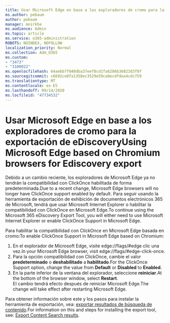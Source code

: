 ```yaml
---
title: Usar Microsoft Edge en base a los exploradores de cromo para la exportación de eDiscovery
ms.author: pebaum
author: pebaum
manager: mnirkhe
ms.audience: Admin
ms.topic: article
ms.service: o365-administration
ROBOTS: NOINDEX, NOFOLLOW
localization_priority: Normal
ms.collection: Adm_O365
ms.custom:
- "3473"
- "3100022"
ms.openlocfilehash: 64aebb7f048dba37eef8cd1fa6286b36823d3f0f
ms.sourcegitcommit: c6692ce0fa1358ec3529e59ca0ecdfdea4cdc759
ms.translationtype: MT
ms.contentlocale: es-ES
ms.lasthandoff: 09/14/2020
ms.locfileid: "47734532"
---
```

# <a name="using-microsoft-edge-based-on-chromium-browsers-for-ediscovery-export"></a><span data-ttu-id="db30f-102">Usar Microsoft Edge en base a los exploradores de cromo para la exportación de eDiscovery</span><span class="sxs-lookup"><span data-stu-id="db30f-102">Using Microsoft Edge based on Chromium browsers for Ediscovery export</span></span>

<span data-ttu-id="db30f-103">Debido a un cambio reciente, los exploradores de Microsoft Edge ya no tendrán la compatibilidad con ClickOnce habilitada de forma predeterminada.</span><span class="sxs-lookup"><span data-stu-id="db30f-103">Due to a recent change, Microsoft Edge browsers will no longer have ClickOnce support enabled by default.</span></span> <span data-ttu-id="db30f-104">Para seguir usando la herramienta de exportación de exhibición de documentos electrónicos 365 de Microsoft, tendrá que usar Microsoft Internet Explorer o habilitar la compatibilidad con ClickOnce en Microsoft Edge.</span><span class="sxs-lookup"><span data-stu-id="db30f-104">To continue using the Microsoft 365 eDiscovery Export Tool, you will either need to use Microsoft Internet Explorer or enable ClickOnce Support in Microsoft Edge.</span></span> 

<span data-ttu-id="db30f-105">Para habilitar la compatibilidad con ClickOnce en Microsoft Edge basada en cromo:</span><span class="sxs-lookup"><span data-stu-id="db30f-105">To enable ClickOnce Support in Microsoft Edge based on Chromium:</span></span> 
1. <span data-ttu-id="db30f-106">En el explorador de Microsoft Edge, visite edge://flags/#edge clic una vez.</span><span class="sxs-lookup"><span data-stu-id="db30f-106">In your Microsoft Edge browser, visit edge://flags/#edge-click-once.</span></span>
2. <span data-ttu-id="db30f-107">Para la opción compatibilidad con ClickOnce, cambie el valor **predeterminado** o **deshabilitado** a **habilitado**.</span><span class="sxs-lookup"><span data-stu-id="db30f-107">For the ClickOnce Support option, change the value from **Default** or **Disabled** to **Enabled**.</span></span> 
3. <span data-ttu-id="db30f-108">En la parte inferior de la ventana del explorador, seleccione **reiniciar**.</span><span class="sxs-lookup"><span data-stu-id="db30f-108">At the bottom of the browser window, select **Restart**.</span></span> <br>
 <span data-ttu-id="db30f-109">El cambio tendrá efecto después de reiniciar Microsoft Edge.</span><span class="sxs-lookup"><span data-stu-id="db30f-109">The change will take effect after restarting Microsoft Edge.</span></span> 

<span data-ttu-id="db30f-110">Para obtener información sobre este y los pasos para instalar la herramienta de exportación, vea: [ exportar resultados de búsqueda de contenido](https://docs.microsoft.com/microsoft-365/compliance/export-search-results).</span><span class="sxs-lookup"><span data-stu-id="db30f-110">For information on this and steps for installing the  export tool, see: [ Export Content Search results](https://docs.microsoft.com/microsoft-365/compliance/export-search-results).</span></span>